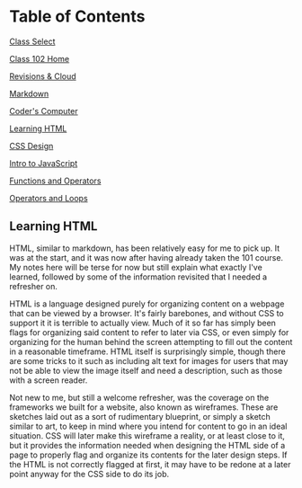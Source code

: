 # Table of Contents

[Class Select](README.md)

[Class 102 Home](home102.md)

[Revisions & Cloud](revisionsCloud.md)

[Markdown](learningMarkdown.md)

[Coder's Computer](codersComputer.md)

[Learning HTML](learningHTML.md)

[CSS Design](webCSS.md)

[Intro to JavaScript](introJS.md)

[Functions and Operators](functionsOperators.md)

[Operators and Loops](loopsOperators.md)

## Learning HTML

HTML, similar to markdown, has been relatively easy for me to pick up. It was at the start, and it was now after having already taken the 101 course. My notes here will be terse for now but still explain what exactly I've learned, followed by some of the information revisited that I needed a refresher on.

HTML is a language designed purely for organizing content on a webpage that can be viewed by a browser. It's fairly barebones, and without CSS to support it it is terrible to actually view. Much of it so far has simply been flags for organizing said content to refer to later via CSS, or even simply for organizing for the human behind the screen attempting to fill out the content in a reasonable timeframe. HTML itself is surprisingly simple, though there are some tricks to it such as including alt text for images for users that may not be able to view the image itself and need a description, such as those with a screen reader.

Not new to me, but still a welcome refresher, was the coverage on the frameworks we built for a website, also known as wireframes. These are sketches laid out as a sort of rudimentary blueprint, or simply a sketch similar to art, to keep in mind where you intend for content to go in an ideal situation. CSS will later make this wireframe a reality, or at least close to it, but it provides the information needed when designing the HTML side of a page to properly flag and organize its contents for the later design steps. If the HTML is not correctly flagged at first, it may have to be redone at a later point anyway for the CSS side to do its job.
